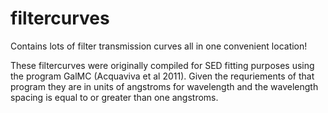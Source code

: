 filtercurves
============

Contains lots of filter transmission curves all in one convenient location!



These filtercurves were originally compiled for SED fitting purposes using the program GalMC (Acquaviva et al 2011).
Given the requriements of that program they are in units of angstroms for wavelength and the wavelength spacing is equal
to or greater than one angstroms.
